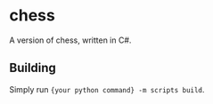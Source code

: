# chess

A version of chess, written in C#.

## Building

Simply run `{your python command} -m scripts build`.